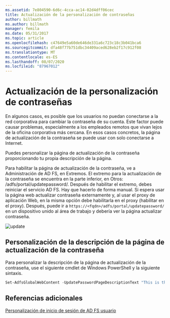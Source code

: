 ```yaml
---
ms.assetid: 7e804590-6d6c-4cca-ac14-02d4dff06cec
title: Actualización de la personalización de contraseñas
author: billmath
ms.author: billmath
manager: femila
ms.date: 05/31/2017
ms.topic: article
ms.openlocfilehash: c47649e5a60de646de331a6c723c18c3b041bca6
ms.sourcegitcommit: dfa48f77b751dbc34409aced628eb2f17c912f08
ms.translationtype: MT
ms.contentlocale: es-ES
ms.lasthandoff: 08/07/2020
ms.locfileid: "87967012"
---
```

# <a name="update-password-customization"></a>Actualización de la personalización de contraseñas

En algunos casos, es posible que los usuarios no puedan conectarse a la red corporativa para cambiar la contraseña de su cuenta. Este factor puede causar problemas, especialmente a los empleados remotos que vivan lejos de la oficina corporativa más cercana. En esos casos concretos, la página de actualización de la contraseña se puede usar con solo conectarse a Internet.

Puedes personalizar la página de actualización de la contraseña proporcionando tu propia descripción de la página.

Para habilitar la página de actualización de la contraseña, ve a Administración de AD FS, en Extremos. El extremo para la actualización de la contraseña se encuentra en la parte inferior, en Otros: /adfs/portal/updatepassword/. Después de habilitar el extremo, debes reiniciar el servicio AD FS. Hay que hacerlo de forma manual. Si espera usar la página web actualizar contraseña externamente y, al usar el proxy de aplicación Web, en la misma opción debe habilitarla en el proxy (habilitar en el proxy). Después, puede ir a `https://<fqdn>/adfs/portal/updatepassword/` en un dispositivo unido al área de trabajo y debería ver la página actualizar contraseña.

![update](media/AD-FS-user-sign-in-customization/ADFS_Blue_Custom5.png)

## <a name="customize-the-update-password-page-description"></a>Personalización de la descripción de la página de actualización de la contraseña

Para personalizar la descripción de la página de actualización de la contraseña, use el siguiente cmdlet de Windows PowerShell y la siguiente sintaxis.

```powershell
Set-AdfsGlobalWebContent -UpdatePasswordPageDescriptionText "This is the Contoso Update Password page."
```

## <a name="additional-references"></a>Referencias adicionales

[Personalización de inicio de sesión de AD FS usuario](AD-FS-user-sign-in-customization.md)
